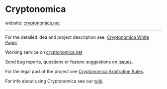 # Cryptonomica

website: [cryptonomica.net](https://cryptonomica.net) 

------------------------------------------------------

For the detailed idea and project description see:
[Cryptonomica White Paper](https://github.com/Cryptonomica/cryptonomica/wiki/Cryptonomica-White-Paper)

Working service on [cryptonomica.net](https://cryptonomica.net)

Send bug reports, questions or feature suggestions on
[Issues](https://github.com/Cryptonomica/cryptonomica/issues).

For the legal part of the project see
[Cryptonomica Arbitration Rules](https://github.com/Cryptonomica/arbitration-rules).

For info about using Cryptonomica see our
[wiki](https://github.com/Cryptonomica/cryptonomica/wiki).

